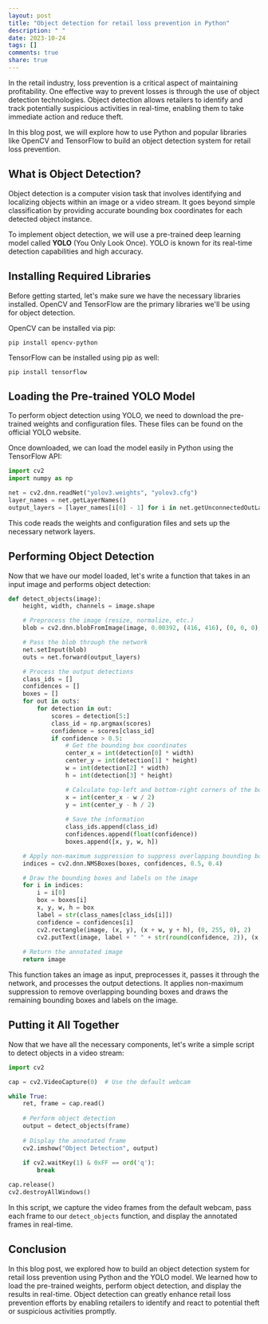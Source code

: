 ```yaml
---
layout: post
title: "Object detection for retail loss prevention in Python"
description: " "
date: 2023-10-24
tags: []
comments: true
share: true
---
```


In the retail industry, loss prevention is a critical aspect of maintaining profitability. One effective way to prevent losses is through the use of object detection technologies. Object detection allows retailers to identify and track potentially suspicious activities in real-time, enabling them to take immediate action and reduce theft.

In this blog post, we will explore how to use Python and popular libraries like OpenCV and TensorFlow to build an object detection system for retail loss prevention.

## What is Object Detection?

Object detection is a computer vision task that involves identifying and localizing objects within an image or a video stream. It goes beyond simple classification by providing accurate bounding box coordinates for each detected object instance.

To implement object detection, we will use a pre-trained deep learning model called **YOLO** (You Only Look Once). YOLO is known for its real-time detection capabilities and high accuracy.

## Installing Required Libraries

Before getting started, let's make sure we have the necessary libraries installed. OpenCV and TensorFlow are the primary libraries we'll be using for object detection.

OpenCV can be installed via pip:

```
pip install opencv-python
```

TensorFlow can be installed using pip as well:

```
pip install tensorflow
```

## Loading the Pre-trained YOLO Model

To perform object detection using YOLO, we need to download the pre-trained weights and configuration files. These files can be found on the official YOLO website.

Once downloaded, we can load the model easily in Python using the TensorFlow API:

```python
import cv2
import numpy as np

net = cv2.dnn.readNet("yolov3.weights", "yolov3.cfg")
layer_names = net.getLayerNames()
output_layers = [layer_names[i[0] - 1] for i in net.getUnconnectedOutLayers()]
```

This code reads the weights and configuration files and sets up the necessary network layers.

## Performing Object Detection

Now that we have our model loaded, let's write a function that takes in an input image and performs object detection:

```python
def detect_objects(image):
    height, width, channels = image.shape

    # Preprocess the image (resize, normalize, etc.)
    blob = cv2.dnn.blobFromImage(image, 0.00392, (416, 416), (0, 0, 0), True, crop=False)

    # Pass the blob through the network
    net.setInput(blob)
    outs = net.forward(output_layers)

    # Process the output detections
    class_ids = []
    confidences = []
    boxes = []
    for out in outs:
        for detection in out:
            scores = detection[5:]
            class_id = np.argmax(scores)
            confidence = scores[class_id]
            if confidence > 0.5:
                # Get the bounding box coordinates
                center_x = int(detection[0] * width)
                center_y = int(detection[1] * height)
                w = int(detection[2] * width)
                h = int(detection[3] * height)

                # Calculate top-left and bottom-right corners of the bounding box
                x = int(center_x - w / 2)
                y = int(center_y - h / 2)
                
                # Save the information
                class_ids.append(class_id)
                confidences.append(float(confidence))
                boxes.append([x, y, w, h])

    # Apply non-maximum suppression to suppress overlapping bounding boxes
    indices = cv2.dnn.NMSBoxes(boxes, confidences, 0.5, 0.4)

    # Draw the bounding boxes and labels on the image
    for i in indices:
        i = i[0]
        box = boxes[i]
        x, y, w, h = box
        label = str(class_names[class_ids[i]])
        confidence = confidences[i]
        cv2.rectangle(image, (x, y), (x + w, y + h), (0, 255, 0), 2)
        cv2.putText(image, label + " " + str(round(confidence, 2)), (x, y - 10), cv2.FONT_HERSHEY_SIMPLEX, 0.5, (0, 255, 0), 2)
    
    # Return the annotated image
    return image
```

This function takes an image as input, preprocesses it, passes it through the network, and processes the output detections. It applies non-maximum suppression to remove overlapping bounding boxes and draws the remaining bounding boxes and labels on the image.

## Putting it All Together

Now that we have all the necessary components, let's write a simple script to detect objects in a video stream:

```python
import cv2

cap = cv2.VideoCapture(0)  # Use the default webcam

while True:
    ret, frame = cap.read()
    
    # Perform object detection
    output = detect_objects(frame)
    
    # Display the annotated frame
    cv2.imshow("Object Detection", output)
    
    if cv2.waitKey(1) & 0xFF == ord('q'):
        break

cap.release()
cv2.destroyAllWindows()
```

In this script, we capture the video frames from the default webcam, pass each frame to our `detect_objects` function, and display the annotated frames in real-time.

## Conclusion

In this blog post, we explored how to build an object detection system for retail loss prevention using Python and the YOLO model. We learned how to load the pre-trained weights, perform object detection, and display the results in real-time. Object detection can greatly enhance retail loss prevention efforts by enabling retailers to identify and react to potential theft or suspicious activities promptly.